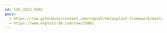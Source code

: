 ```yaml
---
id: CVE-2013-3502
pocs:
  - https://raw.githubusercontent.com/rapid7/metasploit-framework/master/modules/exploits/linux/http/groundwork_monarch_cmd_exec.rb
  - https://www.exploit-db.com/raw/25001
---
```

